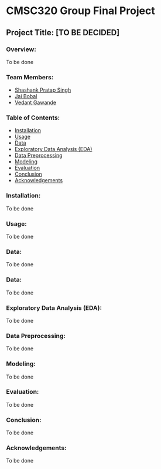 # CMSC320 Group Final Project

## Project Title: [TO BE DECIDED]

### Overview:
To be done

### Team Members:
- [Shashank Pratap Singh](https://www.linkedin.com/in/shashank-p-singh/)
- [Jai Bobal](https://www.linkedin.com/in/jaibobal/)
- [Vedant Gawande](https://www.linkedin.com/in/vedanta-gawande-4606761b8/)

### Table of Contents:
- [Installation](#installation)
- [Usage](#usage)
- [Data](#data)
- [Exploratory Data Analysis (EDA)](#exploratory-data-analysis-eda)
- [Data Preprocessing](#data-preprocessing)
- [Modeling](#modeling)
- [Evaluation](#evaluation)
- [Conclusion](#conclusion)
- [Acknowledgements](#acknowledgements)

### Installation:
To be done

### Usage:
To be done

### Data:
To be done

### Data:
To be done

### Exploratory Data Analysis (EDA):
To be done

### Data Preprocessing:
To be done

### Modeling:
To be done

### Evaluation:
To be done

### Conclusion:
To be done

### Acknowledgements:
To be done

